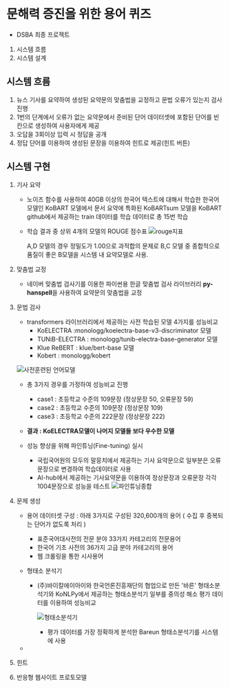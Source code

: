 # 문해력 증진을 위한 용어 퀴즈

- DSBA 최종 프로젝트
1. 시스템 흐름
2. 시스템 설계

## 시스템 흐름
1. 뉴스 기사를 요약하여 생성된 요약문의 맞춤법을 교정하고 문법 오류가 있는지 검사 진행
2. 1번의 단계에서 오류가 없는 요약문에서 준비된 단어 데이터셋에 포함된 단어를 빈칸으로 생성하여 사용자에게 제공
3. 오답을 3회이상 입력 시 정답을 공개
4. 정답 단어를 이용하여 생성된 문장을 이용하여 힌트로 제공(힌트 버튼)

## 시스템 구현
1. 기사 요약
   - 노이즈 함수를 사용하여 40GB 이상의 한국어 텍스트에 대해서 학습한 한국어 모델인 KoBART 모델에서 문서 요약에 특화된 KoBARTsum 모델을 KoBART github에서 제공하는 train 데이터를 학습 데이터로 총 15번 학습
   - 학습 결과 중 상위 4개의 모델의 ROUGE 점수표
     ![rouge지표](https://github.com/jong4499/DSBA_fin_PJT/assets/141287150/b40ecdbf-1238-470d-8c21-731ca8f08b36)

     A,D 모델의 경우 정밀도가 1.00으로 과적합의 문제로 B,C 모델 중 종합적으로 품질이 좋은 B모델을 시스템 내 요약모델로 사용.

2. 맞춤법 교정
   - 네이버 맞춤법 검사기를 이용한 파이썬용 한글 맞춤법 검사 라이브러리 **py-hanspell**을 사용하여 요약문의 맞춤법을 교정

3. 문법 검사
   - transformers 라이브러리에서 제공하는 사전 학습된 모델 4가지를 성능비교
     - KoELECTRA :monologg/koelectra-base-v3-discriminator 모델
     - TUNiB-ELECTRA : monologg/tunib-electra-base-generator 모델
     - Klue ReBERT : klue/bert-base 모델
     - Kobert : monologg/kobert
   
   ![사전훈련된 언어모델](https://github.com/jong4499/DSBA_fin_PJT/assets/141287150/50dcb3ab-9d51-4927-a6bc-7c213c259721)
      - 총 3가지 경우를 가정하여 성능비교 진행
         - case1 : 초등학교 수준의 109문장 (정상문장 50, 오류문장 59)
         - case2 : 초등학교 수준의 109문장 (정상문장 109)
         - case3 : 초등학교 수준의 222문장 (정상문장 222)
      - **결과 : KoELECTRA모델이 나머지 모델들 보다 우수한 모델**
        
   - 성능 향상을 위해 파인튜닝(Fine-tuning) 실시
     - 국립국어원의 모두의 말뭉치에서 제공하는 기사 요약문으로 일부분은 오류문장으로 변경하여 학습데이터로 사용
     - AI-hub에서 제공하는 기사요약문을 이용하여 정상문장과 오류문장 각각 1004문장으로 성능을 테스트
     ![파인튜닝종합](https://github.com/jong4499/DSBA_fin_PJT/assets/141287150/61b9a3c3-91a5-4671-8577-446ed27de0a0)


4. 문제 생성
   - 용어 데이터셋 구성 : 아래 3가지로 구성된 320,600개의 용어 ( 수집 후 중복되는 단어가 없도록 처리 )
      - 표준국어대사전의 전문 분야 33가지 카테고리의 전문용어
      - 한국어 기초 사전의 36가지 고급 분야 카테고리의 용어
      - 웹 크롤링을 통한 시사용어
        
   - 형태소 분석기
        - (주)바이칼에이아이와 한국언론진흥재단의 협업으로 만든 '바른' 형태소분석기와 KoNLPy에서 제공하는 형태소분석기 일부를 중의성 해소 평가 데이터를 이용하여 성능비교
   
            ![형태소분석기](https://github.com/jong4499/DSBA_fin_PJT/assets/141287150/249d6e59-0e33-4c8f-a09d-6c33a4eae59d)
             - 평가 데이터를 가장 정확하게 분석한 Bareun 형태소분석기를 시스템에 사용

   - 

7. 힌트
8. 반응형 웹사이트 프로토모델

   
